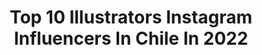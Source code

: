 ---
title: Top 10 Illustrators Instagram Influencers In Chile In 2022
description: >-
  Find top illustrators Instagram influencers in Chile in 2022. Most popular hashtags: #illustration #art #artist #drawing.
platform: Instagram
hits: 16
text_top: Analyze the best Instagram influencers on inBeat.
text_bottom: Our database holds 16 Instagram influencers like this in Chile for you to work with.
profiles:
  - username: "itspinkmey"
    fullname: >-
      ピンクメイ 💖🌟
    bio: >-
      🎨Illustrator 🎐Japanesse student 💌animadonna.ms@gmail.com 🙅🏻‍♀️Don't steal or copy 🖨️ Boss @itsprintmey
    location: "Chile"
    followers: 13862
    engagement: 944
    commentsToLikes: 0.037844
    id: ck5c5wu3k4aju0i11vcdzsml9
    verified: false
    hashtags: "#procreate, #mkmx, #kawaiiaesthetic, #artgram"
  - username: "kindness.art"
    fullname: >-
      kindness
    bio: >-
      🎐 Illustrator - Chile 🦄 Thanks for appreciate my work ꪔ̤̮ˊˎ˗ 🌸 twitter kindness_art 💌 moshimoshi.kindness@gmail.com
    location: "Chile"
    followers: 86796
    engagement: 464
    commentsToLikes: 0.008261
    id: ck8szwlqgpzea0j78tdln2zds
    verified: false
    hashtags: "#digitaldrawing, #journal, #digitalart, #medibangpaint"
  - username: "maya_hanisch"
    fullname: >-
      Maya Hanisch
    bio: >-
      Artist/Illustrator Children's Book Author Profesora Facultad de Diseño UDD contact: mayahanisch@gmail.com
    location: "Chile"
    followers: 88351
    engagement: 247
    commentsToLikes: 0.017516
    id: ck133ypnoueaj0i19wsup73au
    verified: false
    hashtags: "#botanicalillustration, #newengland, #book, #painting"
  - username: "arietteforce"
    fullname: >-
      Nico Hernandez-Sotelo
    bio: >-
      Chilean 🇨🇱🇺🇸 Part time Illustrator and Concept Artist. Paleoart, JurassicPark & Wildlife enthusiast. Original drawings & custom prints on my Etsy shop
    location: "Chile"
    followers: 15839
    engagement: 702
    commentsToLikes: 0.004642
    id: ck0txj67vjd4o0i1906p5epgu
    verified: false
    hashtags: "#velociraptor, #paleontology, #blue, #dinosaur"
  - username: "geni.riot"
    fullname: >-
      Geni Riot
    bio: >-
      Geni con i Graphic desing student and illustrator Email: genisis.riot@gmail.com 💌 https://www.facebook.com/geniriot/
    location: "Chile"
    followers: 22739
    engagement: 1300
    commentsToLikes: 0.017713
    id: ck8t32zwj1nnb0j785m1dcdqa
    verified: false
    hashtags: "#instachile, #digital, #digitaldrawing, #digitalart"
  - username: "_brahox"
    fullname: >-
      Braho
    bio: >-
      illustrator & Tattooartist - 🌑 ✍🏻✍🏻 Open for guestpot in 2020 🌎🇪🇺 📩 Agenda abierta 📩📩📩 brahimjadur.artproject@gmail.com #brahimjadur #ilustration
    location: "Chile"
    followers: 5503
    engagement: 891
    commentsToLikes: 0.079821
    id: ckap9owtot1s60i78ybmededv
    verified: false
    hashtags: "#artwork, #blackwork, #illustration, #conceptart"
  - username: "nadiaronquilloart"
    fullname: >-
      Nadia Ronquillo
    bio: >-
      Creator| Children's Book Illustrator| Visdev artist| 📩nadiaronquilloart@gmail for illustration projects ⬇⬇⬇ Portfolio| illustration prints
    location: "Chile"
    followers: 5237
    engagement: 506
    commentsToLikes: 0.033338
    id: ck8t36txa23z50j781xzzs09n
    verified: false
    hashtags: "#kidlitart, #kidscostumes, #picturebookillustration, #digitaldrawing"
  - username: "pablo.contrario"
    fullname: >-
      PABLO CONTRARIO
    bio: >-
      A veces todo es blanco y negro
    location: "Chile"
    followers: 5410
    engagement: 718
    commentsToLikes: 0.054693
    id: ck5hdvldjpldo0i11y450rk95
    verified: false
    hashtags: "#ilustrador, #wallpainting, #black, #linework"
  - username: "felipenovoafen"
    fullname: >-
      FEN
    bio: >-
      Ilustrador y fotógrafo - Bogotá, Colombia 𝗖𝘂𝗿𝘀𝗼 𝗗𝗼𝗺𝗲𝘀𝘁𝗶𝗸𝗮:
    location: "Chile"
    followers: 12385
    engagement: 716
    commentsToLikes: 0.017893
    id: ck5pwhgd3mtg40i1163c7y7cr
    verified: false
    hashtags: "#graphic, #ilustradores, #fen, #medibang"
  - username: "catalina.cumsille"
    fullname: >-
      Catalina Cumsille
    bio: >-
      Cerámicas 〰️ ilustración 💌 hola@catalinacumsille.cl o DM 📍 Santiago, Chile
    location: "Chile"
    followers: 12934
    engagement: 674
    commentsToLikes: 0.077623
    id: ck5c07v03slvg0i1142edjeak
    verified: false
    hashtags: "#taller, #pottery, #ceramicaartesanal, #arte"
---